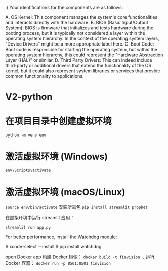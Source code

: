 i) Your identifications for the components are as follows:

A. OS Kernel: This component manages the system's core functionalities and interacts directly with the hardware.
B. BIOS (Basic Input/Output System): BIOS is firmware that initializes and tests hardware during the booting process, but it is typically not considered a layer within the operating system hierarchy. In the context of the operating system layers, "Device Drivers" might be a more appropriate label here.
C. Boot Code: Boot code is responsible for starting the operating system, but within the operating system hierarchy, this could represent the "Hardware Abstraction Layer (HAL)" or similar.
D. Third Party Drivers: This can indeed include third-party or additional drivers that extend the functionality of the OS kernel, but it could also represent system libraries or services that provide common functionality to applications.









# V2-python

# 在项目目录中创建虚拟环境
`python -m venv env`

# 激活虚拟环境 (Windows)
`env\Scripts\activate`

# 激活虚拟环境 (macOS/Linux)
`source env/bin/activate`
安装所需包
`pip install streamlit prophet`

在虚拟环境中运行 streamlit 应用：

`streamlit run app.py`

 For better performance, install the Watchdog module:

  $ xcode-select --install
  $ pip install watchdog

open Docker app
构建 Docker 镜像：
`docker build -t finvision .`
运行 Docker 容器：
`docker run -p 8501:8501 finvision`